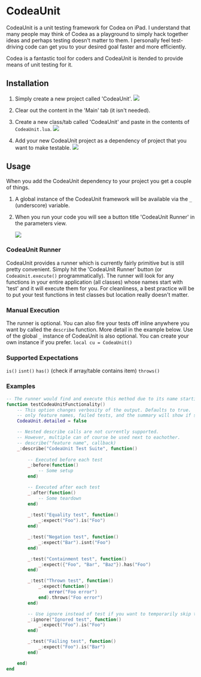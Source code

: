 # CodeaUnit
CodeaUnit is a unit testing framework for Codea on iPad. I understand that many people may think of Codea as a playground to simply hack together ideas and perhaps testing doesn't matter to them. I personally feel test-driving code can get you to your desired goal faster and more efficiently.

Codea is a fantastic tool for coders and CodeaUnit is itended to provide means of unit testing for it.

## Installation
1. Simply create a new project called 'CodeaUnit'.
   ![](https://github.com/jakesankey/CodeaUnit/blob/master/screenshots/IMG_0433.PNG)

2. Clear out the content in the 'Main' tab (it isn't needed).

3. Create a new class/tab called 'CodeaUnit' and paste in the contents of `CodeaUnit.lua`.
   ![](https://github.com/jakesankey/CodeaUnit/blob/master/screenshots/IMG_0434.PNG)

4. Add your new CodeaUnit project as a dependency of project that you want to make testable.
   ![](https://github.com/jakesankey/CodeaUnit/blob/master/screenshots/IMG_0432.PNG)

## Usage
When you add the CodeaUnit dependency to your project you get a couple of things.
1. A global instance of the CodeaUnit framework will be available via the `_` (underscore) variable.
2. When you run your code you will see a button title 'CodeaUnit Runner' in the parameters view.
   
   ![](https://github.com/jakesankey/CodeaUnit/blob/master/screenshots/IMG_0431.PNG)

### CodeaUnit Runner
CodeaUnit provides a runner which is currently fairly primitive but is still pretty convenient. Simply hit the 'CodeaUnit Runner' button (or `CodeaUnit.execute()` programmatically). The runner will look for any functions in your entire application (all classes) whose names start with 'test' and it will execute them for you. For cleanliness, a best practice will be to put your test functions in test classes but location really doesn't matter.

### Manual Execution
The runner is optional. You can also fire your tests off inline anywhere you want by called the `describe` function. More detail in the example below. Use of the global `_` instance of CodeaUnit is also optional. You can create your own instance if you prefer. `local cu = CodeaUnit()`

### Supported Expectations
`is()`
`isnt()`
`has()` (check if array/table contains item)
`throws()`

### Examples
```lua
-- The runner would find and execute this method due to its name starting with 'test'
function testCodeaUnitFunctionality()
    -- This option changes verbosity of the output. Defaults to true.
    -- only feature names, failed tests, and the summary will show if set to false.
    CodeaUnit.detailed = false

    -- Nested describe calls are not currently supported.
    -- However, multiple can of course be used next to eachother.
    -- describe("feature name", callback)
    _:describe("CodeaUnit Test Suite", function()
    
        -- Executed before each test
        _:before(function()
            -- Some setup
        end)

        -- Executed after each test
        _:after(function()
            -- Some teardown
        end)
        
        _:test("Equality test", function()
            _:expect("Foo").is("Foo")
        end)

        _:test("Negation test", function()
            _:expect("Bar").isnt("Foo")
        end)

        _:test("Containment test", function()
            _:expect({"Foo", "Bar", "Baz"}).has("Foo")
        end)

        _:test("Thrown test", function()
            _:expect(function()
                error("Foo error")
            end).throws("Foo error")
        end)

        -- Use ignore instead of test if you want to temporarily skip this execution
        _:ignore("Ignored test", function()
            _:expect("Foo").is("Foo")
        end)

        _:test("Failing test", function()
            _:expect("Foo").is("Bar")
        end)

    end)
end
```
